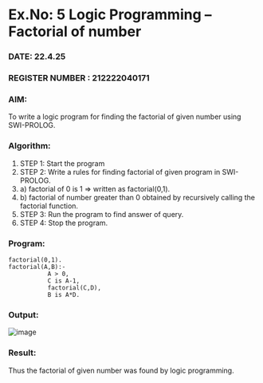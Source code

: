# Ex.No: 5   Logic Programming – Factorial of number   
### DATE: 22.4.25                                                                            
### REGISTER NUMBER : 212222040171
### AIM: 
To  write  a logic program for finding the factorial of given number using SWI-PROLOG. 
### Algorithm:
1. STEP 1: Start the program
2. STEP 2:  Write a rules for finding factorial of given program in SWI-PROLOG.
3.   a)	factorial of 0 is 1 => written as factorial(0,1).
4.   b)	factorial of number greater than 0 obtained by recursively calling the factorial    function.
5. STEP 3: Run the program  to find answer of  query.
6. STEP 4: Stop the program.

### Program:
```
factorial(0,1).
factorial(A,B):-  
           A > 0, 
           C is A-1,
           factorial(C,D),
           B is A*D.
```


### Output:
![image](https://github.com/user-attachments/assets/bea63780-565f-492f-b229-f2d197d6ffa3)



### Result:
Thus the factorial of given number was found by logic programming. 
